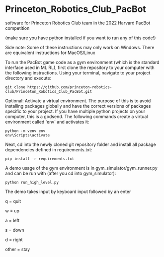 # Princeton_Robotics_Club_PacBot

software for Princeton Robotics Club team in the 2022 Harvard PacBot competition

(make sure you have python installed if you want to run any of this code!)

Side note: Some of these instructions may only work on Windows. There are equivalent instructions for MacOS/Linux

To run the PacBot game code as a gym environment (which is the standard interface used in ML RL), first clone the repository to your computer with the following instructions. Using your terminal, navigate to your project directory and execute:

`git clone https://github.com/princeton-robotics-club/Princeton_Robotics_Club_PacBot.git`

Optional: Activate a virtual environment. The purpose of this is to avoid installing packages globally and have the correct
versions of packages specific to your project. If you have multiple python projects on your computer, this is a godsend.
The following commands create a virtual environment called 'env' and activates it:

```
python -m venv env
env\Scripts\activate
```

Next, cd into the newly cloned git repository folder and install all package dependencies defined in requirements.txt:

`pip install -r requirements.txt`

A demo usage of the gym environment is in gym_simulator/gym_runner.py and can be run with (after you cd into gym_simulator):

`python run_high_level.py`

The demo takes input by keyboard input followed by an enter

q = quit

w = up

a = left

s = down

d = right

other = stay
